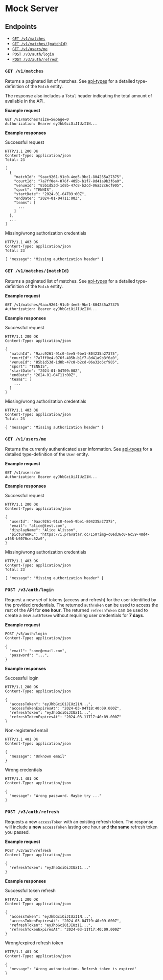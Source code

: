 # Mock Server

## Endpoints

- [`GET /v1/matches`](#get-v1matches)
- [`GET /v1/matches/{matchId}`](#get-v1matchesmatchid)
- [`GET /v1/users/me`](#get-v1usersme)
- [`POST /v3/auth/login`](#post-v3authlogin)
- [`POST /v3/auth/refresh`](#post-v3authrefresh)

### `GET /v1/matches`

Returns a paginated list of matches. See [api-types](../api-types/index.ts) for a detailed type-definition of the `Match` entity.

The response also includes a `Total` header indicating the total amount of available in the API.

**Example request**
```
GET /v1/matches?size=5&page=0
Authorization: Bearer eyJhbGciOiJIUzI1N...
```

**Example responses**

Successful request
```
HTTP/1.1 200 OK
Content-Type: application/json
Total: 23

[
  {
    "matchId": "9aac9261-91c0-4ee5-9be1-804235a27375",
    "courtId": "7a7ff0e4-076f-405b-b1f7-8d41a9b3f6a0",
    "venueId": "85b1d53d-1d8b-47c8-b2cd-06a32c6cf905",
    "sport": "TENNIS",
    "startDate": "2024-01-04T09:00Z",
    "endDate": "2024-01-04T11:00Z",
    "teams": [
      ...
    ]
  },
  ...
]
```

Missing/wrong authorization credentials
```
HTTP/1.1 403 OK
Content-Type: application/json
Total: 23

{ "message": "Missing authorization header" }
```

### `GET /v1/matches/{matchId}`

Returns a paginated list of matches. See [api-types](../api-types/index.ts) for a detailed type-definition of the `Match` entity.

**Example request**
```
GET /v1/matches/9aac9261-91c0-4ee5-9be1-804235a27375
Authorization: Bearer eyJhbGciOiJIUzI1N...
```

**Example responses**

Successful request
```
HTTP/1.1 200 OK
Content-Type: application/json

{
  "matchId": "9aac9261-91c0-4ee5-9be1-804235a27375",
  "courtId": "7a7ff0e4-076f-405b-b1f7-8d41a9b3f6a0",
  "venueId": "85b1d53d-1d8b-47c8-b2cd-06a32c6cf905",
  "sport": "TENNIS",
  "startDate": "2024-01-04T09:00Z",
  "endDate": "2024-01-04T11:00Z",
  "teams": [
    ...
  ]
}
```

Missing/wrong authorization credentials
```
HTTP/1.1 403 OK
Content-Type: application/json
Total: 23

{ "message": "Missing authorization header" }
```

### `GET /v1/users/me`

Returns the currently authenticated user information. See [api-types](../api-types/index.ts) for a detailed type-definition of the `User` entity.

**Example request**
```
GET /v1/users/me
Authorization: Bearer eyJhbGciOiJIUzI1N...
```

**Example responses**

Successful request
```
HTTP/1.1 200 OK
Content-Type: application/json

{
  "userId": "9aac9261-91c0-4ee5-9be1-804235a27375",
  "email": "alice@test.com",
  "displayName": "Alice Alisson",
  "pictureURL": "https://i.pravatar.cc/150?img=c0ed36c0-6c59-48d4-a168-b6076cec52a0",
}
```

Missing/wrong authorization credentials
```
HTTP/1.1 403 OK
Content-Type: application/json
Total: 23

{ "message": "Missing authorization header" }
```


### `POST /v3/auth/login`

Request a new set of tokens (access and refresh) for the user identified by the provided credentials. The returned `authToken` can be used to access the rest of the API for **one hour**. The returned `refreshToken` can be used to create a new `authToken` without requiring user credentials for **7 days**.

**Example request**
```
POST /v3/auth/login
Content-Type: application/json

{
  "email": "some@email.com",
  "password": "...",
}
```

**Example responses**

Successful login
```
HTTP/1.1 200 OK
Content-Type: application/json

{
  "accessToken": "eyJhbGciOiJIUzI1N...",
  "accessTokenExpiresAt": "2024-03-04T18:40:09.000Z",
  "refreshToken": "eyJhbGciOiJIUzI1...",
  "refreshTokenExpiresAt": "2024-03-11T17:40:09.000Z"
}
```

Non-registered email
```
HTTP/1.1 401 OK
Content-Type: application/json

{
  "message": "Unknown email"
}
```

Wrong credentials
```
HTTP/1.1 401 OK
Content-Type: application/json

{
  "message": "Wrong password. Maybe try ..."
}
```

### `POST /v3/auth/refresh`

Requests a new `accessToken` with an existing refresh token. The response will include a **new** `accessToken` lasting one hour and **the same** refresh token you passed.

**Example request**
```
POST /v3/auth/refresh
Content-Type: application/json

{
  "refreshToken": "eyJhbGciOiJIUzI1..."
}
```

**Example responses**

Successful token refresh
```
HTTP/1.1 200 OK
Content-Type: application/json

{
  "accessToken": "eyJhbGciOiJIUzI1N...",
  "accessTokenExpiresAt": "2024-03-04T19:40:09.000Z",
  "refreshToken": "eyJhbGciOiJIUzI1...",
  "refreshTokenExpiresAt": "2024-03-11T17:40:09.000Z"
}
```

Wrong/expired refresh token
```
HTTP/1.1 401 OK
Content-Type: application/json

{
  "message": "Wrong authorization. Refresh token is expired"
}
```
